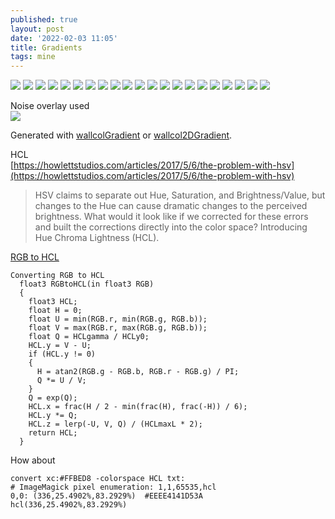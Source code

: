 ```yaml
---
published: true
layout: post
date: '2022-02-03 11:05'
title: Gradients
tags: mine 
---
```


<a href="https://i.imgur.com/mwxDAFR.png#nohash" rel="noreferrer"><img src="https://i.imgur.com/mwxDAFRb.png"></a>
<a href="https://i.imgur.com/qHr96Xr.png#nohash" rel="noreferrer"><img src="https://i.imgur.com/qHr96Xrb.png"></a>
<a href="https://i.imgur.com/voul0jS.png#nohash" rel="noreferrer"><img src="https://i.imgur.com/voul0jSb.png"></a>
<a href="https://i.imgur.com/1AhQp2g.png#nohash" rel="noreferrer"><img src="https://i.imgur.com/1AhQp2gb.png"></a>
<a href="https://i.imgur.com/urg7ZPl.png#nohash" rel="noreferrer"><img src="https://i.imgur.com/urg7ZPlb.png"></a>
<a href="https://i.imgur.com/kaNbE9P.png#nohash" rel="noreferrer"><img src="https://i.imgur.com/kaNbE9Pb.png"></a>
<a href="https://i.imgur.com/tEmBRbh.png#nohash" rel="noreferrer"><img src="https://i.imgur.com/tEmBRbhb.png"></a>
<a href="https://i.imgur.com/s1ReF5z.png#nohash" rel="noreferrer"><img src="https://i.imgur.com/s1ReF5zb.png"></a>
<a href="https://i.imgur.com/2g8gww6.png#nohash" rel="noreferrer"><img src="https://i.imgur.com/2g8gww6b.png"></a>
<a href="https://i.imgur.com/x3MmrwF.png#nohash" rel="noreferrer"><img src="https://i.imgur.com/x3MmrwFb.png"></a>
<a href="https://i.imgur.com/DoeHsy4.png#nohash" rel="noreferrer"><img src="https://i.imgur.com/DoeHsy4b.png"></a>
<a href="https://i.imgur.com/7PoeOV7.png#nohash" rel="noreferrer"><img src="https://i.imgur.com/7PoeOV7b.png"></a>
<a href="https://i.imgur.com/y2JTAB9.png#nohash" rel="noreferrer"><img src="https://i.imgur.com/y2JTAB9b.png"></a>
<a href="https://i.imgur.com/0FbunOm.png#nohash" rel="noreferrer"><img src="https://i.imgur.com/0FbunOmb.png"></a>
<a href="https://i.imgur.com/vmn0r2Y.png#nohash" rel="noreferrer"><img src="https://i.imgur.com/vmn0r2Yb.png"></a>
<a href="https://i.imgur.com/Y4M5RPP.png#nohash" rel="noreferrer"><img src="https://i.imgur.com/Y4M5RPPb.png"></a>
<a href="https://i.imgur.com/Cugl9FF.png#nohash" rel="noreferrer"><img src="https://i.imgur.com/Cugl9FFb.png"></a>
<a href="https://i.imgur.com/xAZnAUl.png#nohash" rel="noreferrer"><img src="https://i.imgur.com/xAZnAUlb.png"></a>
<a href="https://i.imgur.com/Fmd77fR.png#nohash" rel="noreferrer"><img src="https://i.imgur.com/Fmd77fRb.png"></a>
<a href="https://i.imgur.com/4bBH9al.png#nohash" rel="noreferrer"><img src="https://i.imgur.com/4bBH9alb.png"></a>
<a href="https://i.imgur.com/Mcu1GUL.png#nohash" rel="noreferrer"><img src="https://i.imgur.com/Mcu1GULb.png"></a>

Noise overlay used  
<a href="https://i.imgur.com/TfolRAP.png#nohash" rel="noreferrer"><img src="https://i.imgur.com/TfolRAPb.png"></a>
  
Generated with [wallcolGradient](https://raw.githubusercontent.com/brontosaurusrex/bucentaur/master/.experiments/bin/wallcolGradient) or [wallcol2DGradient](https://raw.githubusercontent.com/brontosaurusrex/bucentaur/master/.experiments/bin/wallcol2DGradient).

HCL  
[https://howlettstudios.com/articles/2017/5/6/the-problem-with-hsv](https://howlettstudios.com/articles/2017/5/6/the-problem-with-hsv)  
> HSV claims to separate out Hue, Saturation, and Brightness/Value, but changes to the Hue can cause dramatic changes to the perceived brightness. What would it look like if we corrected for these errors and built the corrections directly into the color space?
> Introducing Hue Chroma Lightness (HCL). 

[RGB to HCL](https://www.chilliant.com/rgb2hsv.html)  

    Converting RGB to HCL
      float3 RGBtoHCL(in float3 RGB)
      {
        float3 HCL;
        float H = 0;
        float U = min(RGB.r, min(RGB.g, RGB.b));
        float V = max(RGB.r, max(RGB.g, RGB.b));
        float Q = HCLgamma / HCLy0;
        HCL.y = V - U;
        if (HCL.y != 0)
        {
          H = atan2(RGB.g - RGB.b, RGB.r - RGB.g) / PI;
          Q *= U / V;
        }
        Q = exp(Q);
        HCL.x = frac(H / 2 - min(frac(H), frac(-H)) / 6);
        HCL.y *= Q;
        HCL.z = lerp(-U, V, Q) / (HCLmaxL * 2);
        return HCL;
      }

How about  

    convert xc:#FFBED8 -colorspace HCL txt:
    # ImageMagick pixel enumeration: 1,1,65535,hcl
    0,0: (336,25.4902%,83.2929%)  #EEEE4141D53A  hcl(336,25.4902%,83.2929%)
